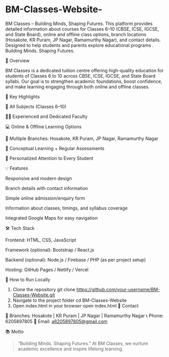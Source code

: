 # BM-Classes-Website-
 BM Classes – Building Minds, Shaping Futures. This platform provides detailed information about courses for Classes 6–10 (CBSE, ICSE, IGCSE, and State Board), online and offline class options, branch locations (Hosakote, KR Puram, JP Nagar, Ramamurthy Nagar), and contact details. Designed to help students and parents explore educational programs .
Building Minds. Shaping Futures.

🌟 Overview

BM Classes is a dedicated tuition centre offering high-quality education for students of Classes 6 to 10 across CBSE, ICSE, IGCSE, and State Board syllabi.
Our goal is to strengthen academic foundations, boost confidence, and make learning engaging through both online and offline classes.

🎯 Key Highlights

📘 All Subjects (Classes 6–10)

🧑‍🏫 Experienced and Dedicated Faculty

💻 Online & Offline Learning Options

🏢 Multiple Branches: Hosakote, KR Puram, JP Nagar, Ramamurthy Nagar

🧩 Conceptual Learning + Regular Assessments

🌱 Personalized Attention to Every Student

💡 Features

Responsive and modern design

Branch details with contact information

Simple online admission/enquiry form

Information about classes, timings, and syllabus coverage

Integrated Google Maps for easy navigation

🛠️ Tech Stack

Frontend: HTML, CSS, JavaScript

Framework (optional): Bootstrap / React.js

Backend (optional): Node.js / Firebase / PHP (as per project setup)

Hosting: GitHub Pages / Netlify / Vercel

🚀 How to Run Locally

1. Clone the repository
git clone https://github.com/your-username/BM-Classes-Website.git
2. Navigate to the project folder
cd BM-Classes-Website
3. Open index.html in your browser
open index.html
🧾 Contact

📍 Branches: Hosakote | KR Puram | JP Nagar | Ramamurthy Nagar
📞 Phone: 6205897805
📧 Email: a6205897805@gmail.com

📚 Motto

> “Building Minds. Shaping Futures.”
At BM Classes, we nurture academic excellence and inspire lifelong learning.
